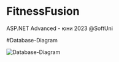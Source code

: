 # FitnessFusion
ASP.NET Advanced - юни 2023 @SoftUni

#Database-Diagram

![Database-Diagram](https://github.com/V-Mitev/FitnessFusion/assets/127354641/4bd9502f-e284-4ecf-a57f-86eee1cb365f)

